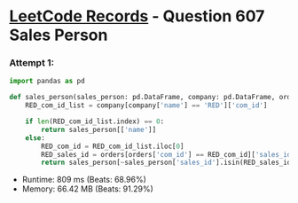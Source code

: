 # [LeetCode Records](../../README.md) - Question 607 Sales Person

### Attempt 1: 
```py
import pandas as pd

def sales_person(sales_person: pd.DataFrame, company: pd.DataFrame, orders: pd.DataFrame) -> pd.DataFrame:
    RED_com_id_list = company[company['name'] == 'RED']['com_id']

    if len(RED_com_id_list.index) == 0:
        return sales_person[['name']]
    else:
        RED_com_id = RED_com_id_list.iloc[0]
        RED_sales_id = orders[orders['com_id'] == RED_com_id]['sales_id']
        return sales_person[~sales_person['sales_id'].isin(RED_sales_id)][['name']]
```
- Runtime: 809 ms (Beats: 68.96%)
- Memory: 66.42 MB (Beats: 91.29%)

<br>
